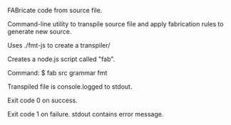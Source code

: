 FABricate code from source file.

Command-line utility to transpile source file and apply fabrication rules to generate new source.

Uses ./fmt-js to create a transpiler/

Creates a node.js script called "fab".

Command: $ fab src grammar fmt

Transpiled file is console.logged to stdout.

Exit code 0 on success.

Exit code 1 on failure.  stdout contains error message.